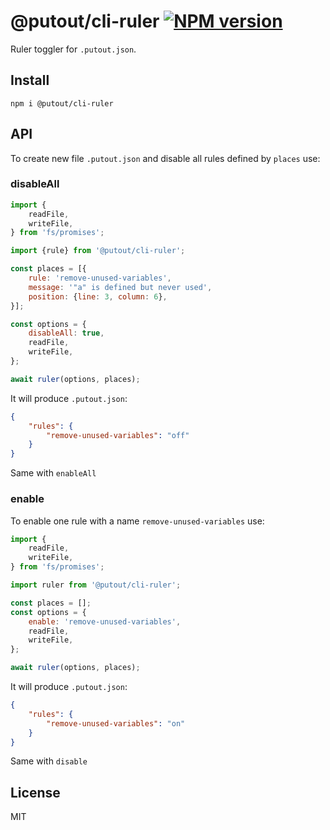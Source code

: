 # @putout/cli-ruler [![NPM version][NPMIMGURL]][NPMURL]

[NPMIMGURL]: https://img.shields.io/npm/v/@putout/cli-ruler.svg?style=flat&longCache=true
[NPMURL]: https://npmjs.org/package/@putout/cli-ruler "npm"

Ruler toggler for `.putout.json`.

## Install

```
npm i @putout/cli-ruler
```

## API

To create new file `.putout.json` and disable all rules defined by `places` use:

### disableAll

```js
import {
    readFile,
    writeFile,
} from 'fs/promises';

import {rule} from '@putout/cli-ruler';

const places = [{
    rule: 'remove-unused-variables',
    message: '"a" is defined but never used',
    position: {line: 3, column: 6},
}];

const options = {
    disableAll: true,
    readFile,
    writeFile,
};

await ruler(options, places);
```

It will produce `.putout.json`:

```json
{
    "rules": {
        "remove-unused-variables": "off"
    }
}
```

Same with `enableAll`

### enable

To enable one rule with a name `remove-unused-variables` use:

```js
import {
    readFile,
    writeFile,
} from 'fs/promises';

import ruler from '@putout/cli-ruler';

const places = [];
const options = {
    enable: 'remove-unused-variables',
    readFile,
    writeFile,
};

await ruler(options, places);
```

It will produce `.putout.json`:

```json
{
    "rules": {
        "remove-unused-variables": "on"
    }
}
```

Same with `disable`

## License

MIT
